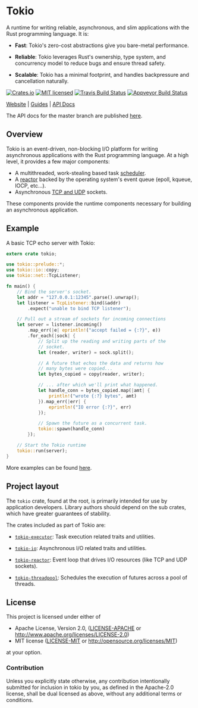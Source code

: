 # Tokio

A runtime for writing reliable, asynchronous, and slim applications with
the Rust programming language. It is:

* **Fast**: Tokio's zero-cost abstractions give you bare-metal
  performance.

* **Reliable**: Tokio leverages Rust's ownership, type system, and
  concurrency model to reduce bugs and ensure thread safety.

* **Scalable**: Tokio has a minimal footprint, and handles backpressure
  and cancellation naturally.

[![Crates.io][crates-badge]][crates-url]
[![MIT licensed][mit-badge]][mit-url]
[![Travis Build Status][travis-badge]][travis-url]
[![Appveyor Build Status][appveyor-badge]][appveyor-url]

[crates-badge]: https://img.shields.io/crates/v/tokio.svg
[crates-url]: https://crates.io/crates/tokio
[mit-badge]: https://img.shields.io/badge/license-MIT-blue.svg
[mit-url]: LICENSE-MIT
[travis-badge]: https://travis-ci.org/tokio-rs/tokio.svg?branch=master
[travis-url]: https://travis-ci.org/tokio-rs/tokio
[appveyor-badge]: https://ci.appveyor.com/api/projects/status/s83yxhy9qeb58va7/branch/master?svg=true
[appveyor-url]: https://ci.appveyor.com/project/carllerche/tokio/branch/master

[Website](https://tokio.rs) |
[Guides](https://tokio.rs/docs/getting-started/hello-world/) |
[API Docs](https://docs.rs/tokio)

The API docs for the master branch are published [here][master-dox].

[master-dox]: https://tokio-rs.github.io/tokio/tokio/

## Overview

Tokio is an event-driven, non-blocking I/O platform for writing
asynchronous applications with the Rust programming language. At a high
level, it provides a few major components:

* A multithreaded, work-stealing based task [scheduler].
* A [reactor] backed by the operating system's event queue (epoll, kqueue,
  IOCP, etc...).
* Asynchronous [TCP and UDP][net] sockets.

These components provide the runtime components necessary for building
an asynchronous application.

[net]: https://docs.rs/tokio/0.1/tokio/net/index.html
[reactor]: https://docs.rs/tokio/0.1.1/tokio/reactor/index.html
[scheduler]: https://tokio-rs.github.io/tokio/tokio/runtime/index.html

## Example

A basic TCP echo server with Tokio:

```rust
extern crate tokio;

use tokio::prelude::*;
use tokio::io::copy;
use tokio::net::TcpListener;

fn main() {
    // Bind the server's socket.
    let addr = "127.0.0.1:12345".parse().unwrap();
    let listener = TcpListener::bind(&addr)
        .expect("unable to bind TCP listener");

    // Pull out a stream of sockets for incoming connections
    let server = listener.incoming()
        .map_err(|e| eprintln!("accept failed = {:?}", e))
        .for_each(|sock| {
            // Split up the reading and writing parts of the
            // socket.
            let (reader, writer) = sock.split();

            // A future that echos the data and returns how
            // many bytes were copied...
            let bytes_copied = copy(reader, writer);

            // ... after which we'll print what happened.
            let handle_conn = bytes_copied.map(|amt| {
                println!("wrote {:?} bytes", amt)
            }).map_err(|err| {
                eprintln!("IO error {:?}", err)
            });

            // Spawn the future as a concurrent task.
            tokio::spawn(handle_conn)
        });

    // Start the Tokio runtime
    tokio::run(server);
}
```

More examples can be found [here](examples).

## Project layout

The `tokio` crate, found at the root, is primarily intended for use by
application developers.  Library authors should depend on the sub crates, which
have greater guarantees of stability.

The crates included as part of Tokio are:

* [`tokio-executor`]: Task execution related traits and utilities.

* [`tokio-io`]: Asynchronous I/O related traits and utilities.

* [`tokio-reactor`]: Event loop that drives I/O resources (like TCP and UDP
  sockets).

* [`tokio-threadpool`]: Schedules the execution of futures across a pool of
  threads.

[`tokio-executor`]: tokio-executor
[`tokio-io`]: tokio-io
[`tokio-reactor`]: tokio-reactor
[`tokio-threadpool`]: tokio-threadpool

## License

This project is licensed under either of

 * Apache License, Version 2.0, ([LICENSE-APACHE](LICENSE-APACHE) or
   http://www.apache.org/licenses/LICENSE-2.0)
 * MIT license ([LICENSE-MIT](LICENSE-MIT) or
   http://opensource.org/licenses/MIT)

at your option.

### Contribution

Unless you explicitly state otherwise, any contribution intentionally submitted
for inclusion in tokio by you, as defined in the Apache-2.0 license, shall be
dual licensed as above, without any additional terms or conditions.
